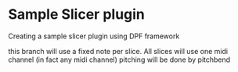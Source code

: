 # Sample Slicer plugin

Creating a sample slicer plugin using DPF framework

this branch will use a fixed note per slice.
All slices will use one midi channel (in fact any midi channel)
pitching will be done by pitchbend
